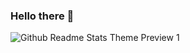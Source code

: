 ### Hello there 👋
![Github Readme Stats Theme Preview 1](https://github-readme-stats.vercel.app/api?username=lasse-herzog&show_icons=true&bg_color=161320&text_color=D9E0EE&icon_color=DDB6F2&title_color=96CDFB)
<!--
**lasse-herzog/lasse-herzog** is a ✨ _special_ ✨ repository because its `README.md` (this file) appears on your GitHub profile.

Here are some ideas to get you started:

- 🔭 I’m currently working on ...
- 🌱 I’m currently learning ...
- 👯 I’m looking to collaborate on ...
- 🤔 I’m looking for help with ...
- 💬 Ask me about ...
- 📫 How to reach me: ...
- 😄 Pronouns: ...
- ⚡ Fun fact: ...
-->
